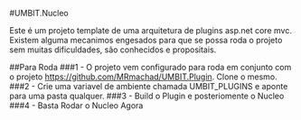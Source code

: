 #UMBIT.Nucleo

Este é um projeto template de uma arquitetura de plugins asp.net core mvc. Existem alguma mecanimos engesados para que se possa roda o projeto sem muitas dificuldades, são conhecidos e propositais.

##Para Roda
###1 - O projeto vem configurado para roda em conjunto com o projeto https://github.com/MRmachad/UMBIT.Plugin. Clone o mesmo.
###2 - Crie uma variavel de ambiente chamada UMBIT_PLUGINS e aponte para uma pasta qualquer.
###3 - Build o Plugin e posteriomente o Nucleo
###4 - Basta Rodar o Nucleo Agora
